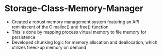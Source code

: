 # Storage-Class-Memory-Manager
- Created a robust memory management system featuring an API reminiscent of the C malloc() and free() function
- This is done by mapping process virtual memory to file memory for persistence
- Developed chunking logic for memory allocation and deallocation, which utilizes freed-up memory on demand
